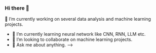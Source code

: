 ### Hi there 👋

🔭 I’m currently working on several data analysis and machine learning projects.
- 🌱 I’m currently learning neural network like CNN, RNN, LLM etc.
- 👯 I’m looking to collaborate on machine learning projects.
- 💬 Ask me about anything.
-->



<!--
**birukzlab/birukzlab** is a ✨ _special_ ✨ repository because its `README.md` (this file) appears on your GitHub profile.

Here are some ideas to get you started:

- 
